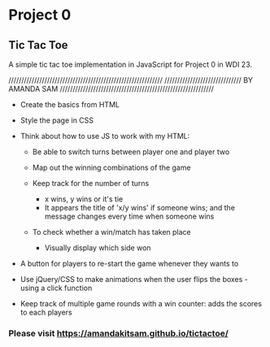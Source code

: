 # Project 0

## Tic Tac Toe

A simple tic tac toe implementation in JavaScript for Project 0 in WDI 23.


////////////////////////////////////////////////////////////
////////////////////////////// BY AMANDA SAM
////////////////////////////////////////////////////////////


- Create the basics from HTML

- Style the page in CSS

- Think about how to use JS to work with my HTML:

  * Be able to switch turns between player one and player two

  * Map out the winning combinations of the game

  * Keep track for the number of turns
    - x wins, y wins or it's tie
    - It appears the title of 'x/y wins' if someone wins; and the message changes every time when someone wins

  * To check whether a win/match has taken place
    - Visually display which side won

- A button for players to re-start the game whenever they wants to

- Use jQuery/CSS to make animations when the user flips the boxes - using a click function

- Keep track of multiple game rounds with a win counter: adds the scores to each players


### Please visit https://amandakitsam.github.io/tictactoe/
